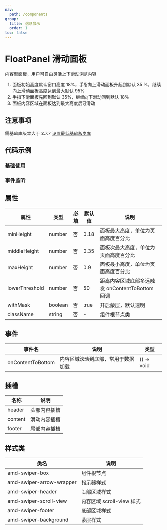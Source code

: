 ```yaml
---
nav:
  path: /components
group:
  title: 信息展示
  order: 1
toc: false
---
```


# FloatPanel 滑动面板
内容型面板，用户可自由灵活上下滑动浏览内容
1. 面板初始高度默认窗口高度 18%，手指向上滑动面板升起到默认 35 %，继续向上滑动面板高度达到最大默认 95%
2. 手指下滑面板先回到默认 35%，继续向下滑动回到默认 18%
3. 面板内容区域在面板达到最大高度后可滑动

## 注意事项
需基础库版本大于 2.7.7 [设置最低基础版本库](https://opendocs.alipay.com/mini/framework/lib)

## 代码示例
### 基础使用

<code src='../../demo/pages/FloatPanel'></code>

### 事件监听
<code src='../../demo/pages/FloatPanelEvent'></code>


## 属性
| 属性 | 类型 | 必填 | 默认值 | 说明 |
| -----|-----|-----|-----|----- |
| minHeight | number | 否 | 0.18 | 面板最大高度，单位为页面高度百分比
| middleHeight | number | 否 | 0.35 | 面板次最大高度，单位为页面高度百分比 |
| maxHeight | number | 否 | 0.9 | 面板最小高度，单位为页面高度百分比 |
| lowerThreshold | number | 否 | 50 | 距离内容区域底部多远触发 onContentToBottom 回调 |
| withMask | boolean | 否 | true | 开启蒙层，默认透明
| className | string | 否 | - | 组件根节点类 |

## 事件
| 事件名 | 说明 | 类型 |
| -----|-----|-----|
| onContentToBottom | 内容区域滚动到底部，常用于数据加载 | () => void |

## 插槽

| 名称 | 说明 |
| ----|----|
| header | 头部内容插槽 |
| content | 滑动内容插槽 |
| footer | 尾部内容插槽 |

## 样式类
| 类名                       | 说明             |
| -------------------------- | ---------------- |
| amd-swiper-box               | 组件根节点         |
| amd-swiper-arrow-wrapper     | 指示器样式  |
| amd-swiper-header | 头部区域样式   |
| amd-swiper-scroll-view | 内容区域 scroll-view 样式   |
| amd-swiper-footer  | 底部区域样式 |
| amd-swiper-background | 蒙层样式 |
